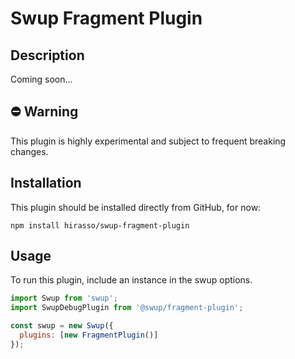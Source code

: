 # Swup Fragment Plugin

## Description
Coming soon...

## ⛔️ Warning
This plugin is highly experimental and subject to frequent breaking changes.

## Installation
This plugin should be installed directly from GitHub, for now:

```shell
npm install hirasso/swup-fragment-plugin
```

## Usage
To run this plugin, include an instance in the swup options.

```javascript
import Swup from 'swup';
import SwupDebugPlugin from '@swup/fragment-plugin';

const swup = new Swup({
  plugins: [new FragmentPlugin()]
});
```
